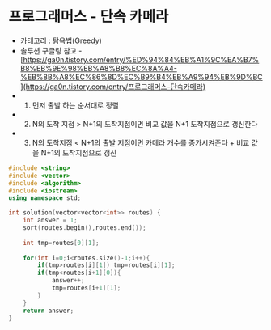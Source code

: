 # 프로그래머스 - 단속 카메라

- 카테고리 : 탐욕법(Greedy)
- 솔루션 구글링 참고 - [https://ga0n.tistory.com/entry/%ED%94%84%EB%A1%9C%EA%B7%B8%EB%9E%98%EB%A8%B8%EC%8A%A4-%EB%8B%A8%EC%86%8D%EC%B9%B4%EB%A9%94%EB%9D%BC](https://ga0n.tistory.com/entry/프로그래머스-단속카메라)
- 1) 먼저 출발 하는 순서대로 정렬
- 2) N의 도착 지점 > N+1의 도착지점이면 비교 값을 N+1 도착지점으로 갱신한다
- 3) N의 도착지점 < N+1의 출발 지점이면 카메라 개수를 증가시켜준다 + 비교 값을 N+1의 도착지점으로 갱신





```C++
#include <string>
#include <vector>
#include <algorithm>
#include <iostream>
using namespace std;

int solution(vector<vector<int>> routes) {
    int answer = 1;
    sort(routes.begin(),routes.end());
   
    int tmp=routes[0][1];
    
    for(int i=0;i<routes.size()-1;i++){
        if(tmp>routes[i][1]) tmp=routes[i][1];
        if(tmp<routes[i+1][0]){
            answer++;
            tmp=routes[i+1][1];   
        }
    }   
    return answer;
}
```

